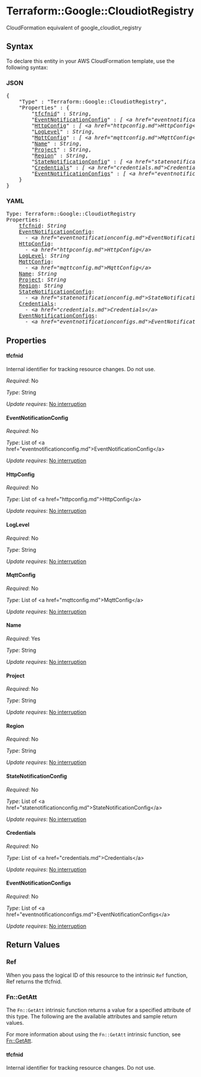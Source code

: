 # Terraform::Google::CloudiotRegistry

CloudFormation equivalent of google_cloudiot_registry

## Syntax

To declare this entity in your AWS CloudFormation template, use the following syntax:

### JSON

<pre>
{
    "Type" : "Terraform::Google::CloudiotRegistry",
    "Properties" : {
        "<a href="#tfcfnid" title="tfcfnid">tfcfnid</a>" : <i>String</i>,
        "<a href="#eventnotificationconfig" title="EventNotificationConfig">EventNotificationConfig</a>" : <i>[ &lt;a href=&#34;eventnotificationconfig.md&#34;&gt;EventNotificationConfig&lt;/a&gt;, ... ]</i>,
        "<a href="#httpconfig" title="HttpConfig">HttpConfig</a>" : <i>[ &lt;a href=&#34;httpconfig.md&#34;&gt;HttpConfig&lt;/a&gt;, ... ]</i>,
        "<a href="#loglevel" title="LogLevel">LogLevel</a>" : <i>String</i>,
        "<a href="#mqttconfig" title="MqttConfig">MqttConfig</a>" : <i>[ &lt;a href=&#34;mqttconfig.md&#34;&gt;MqttConfig&lt;/a&gt;, ... ]</i>,
        "<a href="#name" title="Name">Name</a>" : <i>String</i>,
        "<a href="#project" title="Project">Project</a>" : <i>String</i>,
        "<a href="#region" title="Region">Region</a>" : <i>String</i>,
        "<a href="#statenotificationconfig" title="StateNotificationConfig">StateNotificationConfig</a>" : <i>[ &lt;a href=&#34;statenotificationconfig.md&#34;&gt;StateNotificationConfig&lt;/a&gt;, ... ]</i>,
        "<a href="#credentials" title="Credentials">Credentials</a>" : <i>[ &lt;a href=&#34;credentials.md&#34;&gt;Credentials&lt;/a&gt;, ... ]</i>,
        "<a href="#eventnotificationconfigs" title="EventNotificationConfigs">EventNotificationConfigs</a>" : <i>[ &lt;a href=&#34;eventnotificationconfigs.md&#34;&gt;EventNotificationConfigs&lt;/a&gt;, ... ]</i>
    }
}
</pre>

### YAML

<pre>
Type: Terraform::Google::CloudiotRegistry
Properties:
    <a href="#tfcfnid" title="tfcfnid">tfcfnid</a>: <i>String</i>
    <a href="#eventnotificationconfig" title="EventNotificationConfig">EventNotificationConfig</a>: <i>
      - &lt;a href=&#34;eventnotificationconfig.md&#34;&gt;EventNotificationConfig&lt;/a&gt;</i>
    <a href="#httpconfig" title="HttpConfig">HttpConfig</a>: <i>
      - &lt;a href=&#34;httpconfig.md&#34;&gt;HttpConfig&lt;/a&gt;</i>
    <a href="#loglevel" title="LogLevel">LogLevel</a>: <i>String</i>
    <a href="#mqttconfig" title="MqttConfig">MqttConfig</a>: <i>
      - &lt;a href=&#34;mqttconfig.md&#34;&gt;MqttConfig&lt;/a&gt;</i>
    <a href="#name" title="Name">Name</a>: <i>String</i>
    <a href="#project" title="Project">Project</a>: <i>String</i>
    <a href="#region" title="Region">Region</a>: <i>String</i>
    <a href="#statenotificationconfig" title="StateNotificationConfig">StateNotificationConfig</a>: <i>
      - &lt;a href=&#34;statenotificationconfig.md&#34;&gt;StateNotificationConfig&lt;/a&gt;</i>
    <a href="#credentials" title="Credentials">Credentials</a>: <i>
      - &lt;a href=&#34;credentials.md&#34;&gt;Credentials&lt;/a&gt;</i>
    <a href="#eventnotificationconfigs" title="EventNotificationConfigs">EventNotificationConfigs</a>: <i>
      - &lt;a href=&#34;eventnotificationconfigs.md&#34;&gt;EventNotificationConfigs&lt;/a&gt;</i>
</pre>

## Properties

#### tfcfnid

Internal identifier for tracking resource changes. Do not use.

_Required_: No

_Type_: String

_Update requires_: [No interruption](https://docs.aws.amazon.com/AWSCloudFormation/latest/UserGuide/using-cfn-updating-stacks-update-behaviors.html#update-no-interrupt)

#### EventNotificationConfig

_Required_: No

_Type_: List of &lt;a href=&#34;eventnotificationconfig.md&#34;&gt;EventNotificationConfig&lt;/a&gt;

_Update requires_: [No interruption](https://docs.aws.amazon.com/AWSCloudFormation/latest/UserGuide/using-cfn-updating-stacks-update-behaviors.html#update-no-interrupt)

#### HttpConfig

_Required_: No

_Type_: List of &lt;a href=&#34;httpconfig.md&#34;&gt;HttpConfig&lt;/a&gt;

_Update requires_: [No interruption](https://docs.aws.amazon.com/AWSCloudFormation/latest/UserGuide/using-cfn-updating-stacks-update-behaviors.html#update-no-interrupt)

#### LogLevel

_Required_: No

_Type_: String

_Update requires_: [No interruption](https://docs.aws.amazon.com/AWSCloudFormation/latest/UserGuide/using-cfn-updating-stacks-update-behaviors.html#update-no-interrupt)

#### MqttConfig

_Required_: No

_Type_: List of &lt;a href=&#34;mqttconfig.md&#34;&gt;MqttConfig&lt;/a&gt;

_Update requires_: [No interruption](https://docs.aws.amazon.com/AWSCloudFormation/latest/UserGuide/using-cfn-updating-stacks-update-behaviors.html#update-no-interrupt)

#### Name

_Required_: Yes

_Type_: String

_Update requires_: [No interruption](https://docs.aws.amazon.com/AWSCloudFormation/latest/UserGuide/using-cfn-updating-stacks-update-behaviors.html#update-no-interrupt)

#### Project

_Required_: No

_Type_: String

_Update requires_: [No interruption](https://docs.aws.amazon.com/AWSCloudFormation/latest/UserGuide/using-cfn-updating-stacks-update-behaviors.html#update-no-interrupt)

#### Region

_Required_: No

_Type_: String

_Update requires_: [No interruption](https://docs.aws.amazon.com/AWSCloudFormation/latest/UserGuide/using-cfn-updating-stacks-update-behaviors.html#update-no-interrupt)

#### StateNotificationConfig

_Required_: No

_Type_: List of &lt;a href=&#34;statenotificationconfig.md&#34;&gt;StateNotificationConfig&lt;/a&gt;

_Update requires_: [No interruption](https://docs.aws.amazon.com/AWSCloudFormation/latest/UserGuide/using-cfn-updating-stacks-update-behaviors.html#update-no-interrupt)

#### Credentials

_Required_: No

_Type_: List of &lt;a href=&#34;credentials.md&#34;&gt;Credentials&lt;/a&gt;

_Update requires_: [No interruption](https://docs.aws.amazon.com/AWSCloudFormation/latest/UserGuide/using-cfn-updating-stacks-update-behaviors.html#update-no-interrupt)

#### EventNotificationConfigs

_Required_: No

_Type_: List of &lt;a href=&#34;eventnotificationconfigs.md&#34;&gt;EventNotificationConfigs&lt;/a&gt;

_Update requires_: [No interruption](https://docs.aws.amazon.com/AWSCloudFormation/latest/UserGuide/using-cfn-updating-stacks-update-behaviors.html#update-no-interrupt)

## Return Values

### Ref

When you pass the logical ID of this resource to the intrinsic `Ref` function, Ref returns the tfcfnid.

### Fn::GetAtt

The `Fn::GetAtt` intrinsic function returns a value for a specified attribute of this type. The following are the available attributes and sample return values.

For more information about using the `Fn::GetAtt` intrinsic function, see [Fn::GetAtt](https://docs.aws.amazon.com/AWSCloudFormation/latest/UserGuide/intrinsic-function-reference-getatt.html).

#### tfcfnid

Internal identifier for tracking resource changes. Do not use.

